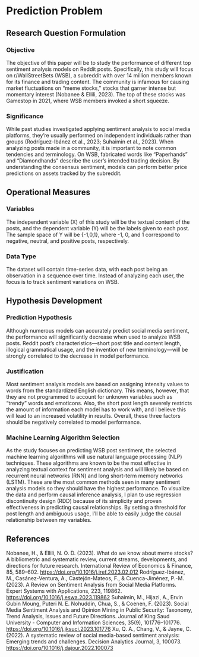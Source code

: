 # Prediction Problem

## Research Question Formulation

### Objective

The objective of this paper will be to study the performance of different top sentiment analysis models on Reddit posts. Specifically, this study will focus on r/WallStreetBets (WSB), a subreddit with over 14 million members known for its finance and trading content. The community is infamous for causing market fluctuations on “meme stocks,” stocks that garner intense but momentary interest (Nobanee & Ellili, 2023). The top of these stocks was Gamestop in 2021, where WSB members invoked a short squeeze.

### Significance

While past studies investigated applying sentiment analysis to social media platforms, they’re usually performed on independent individuals rather than groups (Rodríguez-Ibánez et al., 2023; Suhaimin et al., 2023). When analyzing posts made in a community, it is important to note common tendencies and terminology. On WSB, fabricated words like “Paperhands” and “Diamondhands” describe the user’s intended trading decision. By understanding the consensus sentiment, models can perform better price predictions on assets tracked by the subreddit.

## Operational Measures

### Variables

The independent variable (X) of this study will be the textual content of the posts, and the dependent variable (Y) will be the labels given to each post. The sample space of Y will be {-1,0,1}, where -1, 0, and 1 correspond to negative, neutral, and positive posts, respectively.

### Data Type

The dataset will contain time-series data, with each post being an observation in a sequence over time. Instead of analyzing each user, the focus is to track sentiment variations on WSB.

## Hypothesis Development

### Prediction Hypothesis

Although numerous models can accurately predict social media sentiment, the performance will significantly decrease when used to analyze WSB posts. Reddit post’s characteristics—short post title and content length, illogical grammatical usage, and the invention of new terminology—will be strongly correlated to the decrease in model performance.

### Justification

Most sentiment analysis models are based on assigning intensity values to words from the standardized English dictionary. This means, however, that they are not programmed to account for unknown variables such as “trendy” words and emoticons. Also, the short post length severely restricts the amount of information each model has to work with, and I believe this will lead to an increased volatility in results. Overall, these three factors should be negatively correlated to model performance.

### Machine Learning Algorithm Selection

As the study focuses on predicting WSB post sentiment, the selected machine learning algorithms will use natural language processing (NLP) techniques. These algorithms are known to be the most effective in analyzing textual context for sentiment analysis and will likely be based on recurrent neural networks (RNN) and long short-term memory networks (LSTM). These are the most common methods seen in many sentiment analysis models so they should have the highest performance. To visualize the data and perform causal inference analysis, I plan to use regression discontinuity design (RDD) because of its simplicity and proven effectiveness in predicting causal relationships. By setting a threshold for post length and ambiguous usage, I’ll be able to easily judge the causal relationship between my variables.

## References

Nobanee, H., & Ellili, N. O. D. (2023). What do we know about meme stocks? A bibliometric and systematic review, current streams, developments, and directions for future research. International Review of Economics & Finance, 85, 589–602. https://doi.org/10.1016/j.iref.2023.02.012
Rodríguez-Ibánez, M., Casánez-Ventura, A., Castejón-Mateos, F., & Cuenca-Jiménez, P.-M. (2023). A Review on Sentiment Analysis from Social Media Platforms. Expert Systems with Applications, 223, 119862. https://doi.org/10.1016/j.eswa.2023.119862
Suhaimin, M., Hijazi, A., Ervin Gubin Moung, Puteri N. E. Nohuddin, Chua, S., & Coenen, F. (2023). Social Media Sentiment Analysis and Opinion Mining in Public Security: Taxonomy, Trend Analysis, Issues and Future Directions. Journal of King Saud University - Computer and Information Sciences, 35(9), 101776–101776. https://doi.org/10.1016/j.jksuci.2023.101776
Xu, Q. A., Chang, V., & Jayne, C. (2022). A systematic review of social media-based sentiment analysis: Emerging trends and challenges. Decision Analytics Journal, 3, 100073. https://doi.org/10.1016/j.dajour.2022.100073
